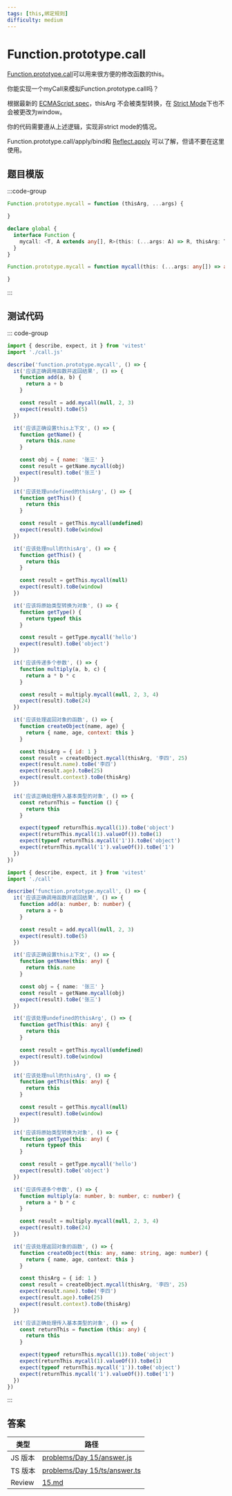 ```yaml
---
tags: [this,绑定规则]
difficulty: medium
---
```


# Function.prototype.call

[Function.prototype.call](https://tc39.es/ecma262/#sec-function.prototype.call)可以用来很方便的修改函数的this。

你能实现一个myCall来模拟Function.prototype.call吗？

根据最新的 [ECMAScript spec](https://tc39.es/ecma262/#sec-function.prototype.call)，thisArg 不会被类型转换，在 [Strict Mode](https://developer.mozilla.org/en-US/docs/Web/JavaScript/Reference/Strict_mode)下也不会被更改为window。

你的代码需要遵从上述逻辑，实现非strict mode的情况。

Function.prototype.call/apply/bind和 [Reflect.apply](https://developer.mozilla.org/zh-CN/docs/Web/JavaScript/Reference/Global_Objects/Reflect/apply) 可以了解，但请不要在这里使用。

## 题目模版

:::code-group

```js [call.js]
Function.prototype.mycall = function (thisArg, ...args) {

}
```

```ts [call.ts]
declare global {
  interface Function {
    mycall: <T, A extends any[], R>(this: (...args: A) => R, thisArg: T, ...args: A) => R
  }
}

Function.prototype.mycall = function mycall(this: (...args: any[]) => any, thisArg: any, ...args: any[]) {

}
```

:::

## 测试代码

::: code-group

```js [call.spec.js]
import { describe, expect, it } from 'vitest'
import './call.js'

describe('function.prototype.mycall', () => {
  it('应该正确调用函数并返回结果', () => {
    function add(a, b) {
      return a + b
    }

    const result = add.mycall(null, 2, 3)
    expect(result).toBe(5)
  })

  it('应该正确设置this上下文', () => {
    function getName() {
      return this.name
    }

    const obj = { name: '张三' }
    const result = getName.mycall(obj)
    expect(result).toBe('张三')
  })

  it('应该处理undefined的thisArg', () => {
    function getThis() {
      return this
    }

    const result = getThis.mycall(undefined)
    expect(result).toBe(window)
  })

  it('应该处理null的thisArg', () => {
    function getThis() {
      return this
    }

    const result = getThis.mycall(null)
    expect(result).toBe(window)
  })

  it('应该将原始类型转换为对象', () => {
    function getType() {
      return typeof this
    }

    const result = getType.mycall('hello')
    expect(result).toBe('object')
  })

  it('应该传递多个参数', () => {
    function multiply(a, b, c) {
      return a * b * c
    }

    const result = multiply.mycall(null, 2, 3, 4)
    expect(result).toBe(24)
  })

  it('应该处理返回对象的函数', () => {
    function createObject(name, age) {
      return { name, age, context: this }
    }

    const thisArg = { id: 1 }
    const result = createObject.mycall(thisArg, '李四', 25)
    expect(result.name).toBe('李四')
    expect(result.age).toBe(25)
    expect(result.context).toBe(thisArg)
  })

  it('应该正确处理传入基本类型的对象', () => {
    const returnThis = function () {
      return this
    }

    expect(typeof returnThis.mycall(1)).toBe('object')
    expect(returnThis.mycall(1).valueOf()).toBe(1)
    expect(typeof returnThis.mycall('1')).toBe('object')
    expect(returnThis.mycall('1').valueOf()).toBe('1')
  })
})
```

```ts [call.spec.ts]
import { describe, expect, it } from 'vitest'
import './call'

describe('function.prototype.mycall', () => {
  it('应该正确调用函数并返回结果', () => {
    function add(a: number, b: number) {
      return a + b
    }

    const result = add.mycall(null, 2, 3)
    expect(result).toBe(5)
  })

  it('应该正确设置this上下文', () => {
    function getName(this: any) {
      return this.name
    }

    const obj = { name: '张三' }
    const result = getName.mycall(obj)
    expect(result).toBe('张三')
  })

  it('应该处理undefined的thisArg', () => {
    function getThis(this: any) {
      return this
    }

    const result = getThis.mycall(undefined)
    expect(result).toBe(window)
  })

  it('应该处理null的thisArg', () => {
    function getThis(this: any) {
      return this
    }

    const result = getThis.mycall(null)
    expect(result).toBe(window)
  })

  it('应该将原始类型转换为对象', () => {
    function getType(this: any) {
      return typeof this
    }

    const result = getType.mycall('hello')
    expect(result).toBe('object')
  })

  it('应该传递多个参数', () => {
    function multiply(a: number, b: number, c: number) {
      return a * b * c
    }

    const result = multiply.mycall(null, 2, 3, 4)
    expect(result).toBe(24)
  })

  it('应该处理返回对象的函数', () => {
    function createObject(this: any, name: string, age: number) {
      return { name, age, context: this }
    }

    const thisArg = { id: 1 }
    const result = createObject.mycall(thisArg, '李四', 25)
    expect(result.name).toBe('李四')
    expect(result.age).toBe(25)
    expect(result.context).toBe(thisArg)
  })

  it('应该正确处理传入基本类型的对象', () => {
    const returnThis = function (this: any) {
      return this
    }

    expect(typeof returnThis.mycall(1)).toBe('object')
    expect(returnThis.mycall(1).valueOf()).toBe(1)
    expect(typeof returnThis.mycall('1')).toBe('object')
    expect(returnThis.mycall('1').valueOf()).toBe('1')
  })
})
```

:::

## 答案

| 类型    | 路径                                                                                                                                    |
| ------- | --------------------------------------------------------------------------------------------------------------------------------------- |
| JS 版本 | [problems/Day 15/answer.js](https://github.com/506-FETL/one-question-per-day/blob/main/packages/problems/base/Day%2015/answer.js)       |
| TS 版本 | [problems/Day 15/ts/answer.ts](https://github.com/506-FETL/one-question-per-day/blob/main/packages/problems/base/Day%2015/ts/answer.ts) |
| Review  | [15.md](/review/base/15)                                                                                                                     |
